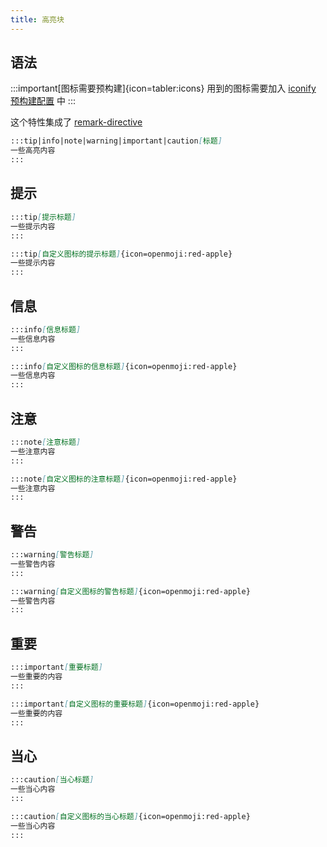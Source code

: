 ```yaml
---
title: 高亮块
---
```


## 语法

:::important[图标需要预构建]{icon=tabler:icons}
用到的图标需要加入 [iconify 预构建配置](/reference/default-theme/#preBuildIconifyIcons) 中
:::

这个特性集成了 [remark-directive](https://github.com/remarkjs/remark-directive) 

```md
:::tip|info|note|warning|important|caution[标题]
一些高亮内容
:::
```

## 提示

```md live
:::tip[提示标题]
一些提示内容
:::

:::tip[自定义图标的提示标题]{icon=openmoji:red-apple}
一些提示内容
:::
```

## 信息

```md live
:::info[信息标题]
一些信息内容
:::

:::info[自定义图标的信息标题]{icon=openmoji:red-apple}
一些信息内容
:::
```

## 注意

```md live
:::note[注意标题]
一些注意内容
:::

:::note[自定义图标的注意标题]{icon=openmoji:red-apple}
一些注意内容
:::
```

## 警告

```md live
:::warning[警告标题]
一些警告内容
:::

:::warning[自定义图标的警告标题]{icon=openmoji:red-apple}
一些警告内容
:::
```
## 重要

```md live
:::important[重要标题]
一些重要的内容
:::

:::important[自定义图标的重要标题]{icon=openmoji:red-apple}
一些重要的内容
:::
```

## 当心
```md live
:::caution[当心标题]
一些当心内容
:::

:::caution[自定义图标的当心标题]{icon=openmoji:red-apple}
一些当心内容
:::
```
